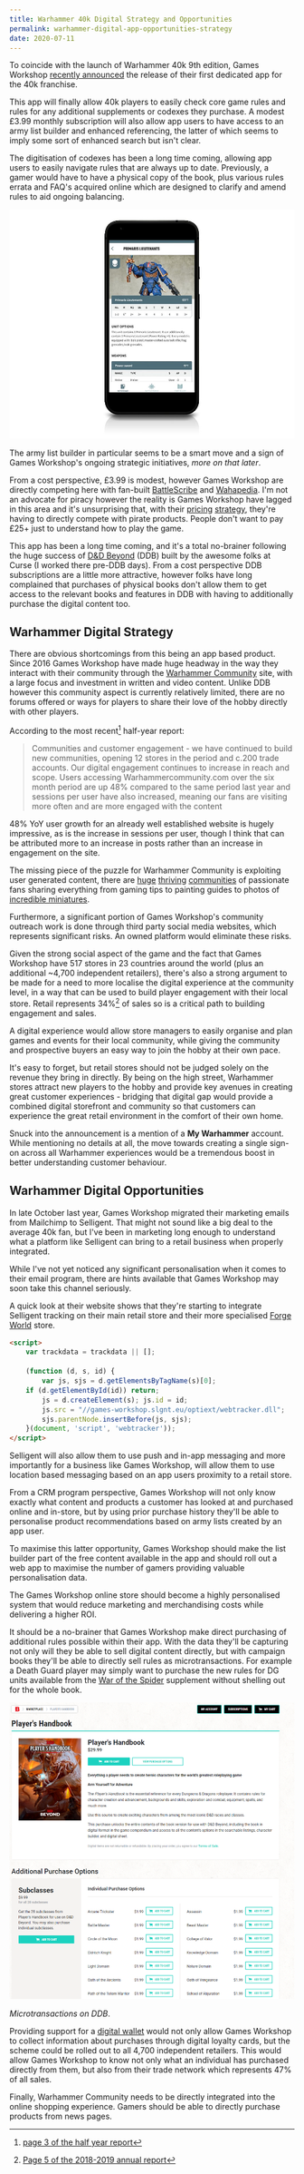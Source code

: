 ```yaml
---
title: Warhammer 40k Digital Strategy and Opportunities
permalink: warhammer-digital-app-opportunities-strategy
date: 2020-07-11
---
```


To coincide with the launch of Warhammer 40k 9th edition, Games Workshop [recently announced](https://www.warhammer-community.com/2020/07/09/the-app-all-you-need-to-know/) the release of their first dedicated app for the 40k franchise.

This app will finally allow 40k players to easily check core game rules and rules for any additional supplements or codexes they purchase. A modest £3.99 monthly subscription will also allow app users to have access to an army list builder and enhanced referencing, the latter of which seems to imply some sort of enhanced search but isn't clear.

The digitisation of codexes has been a long time coming, allowing app users to easily navigate rules that are always up to date. Previously, a gamer would have to have a physical copy of the book, plus various rules errata and FAQ's acquired online which are designed to clarify and amend rules to aid ongoing balancing.

[![40k App](../../images/post-images/warhammerApp.png)](../../images/post-images/warhammerApp.png)

The army list builder in particular seems to be a smart move and a sign of Games Workshop's ongoing strategic initiatives, _more on that later_.

From a cost perspective, £3.99 is modest, however Games Workshop are directly competing here with fan-built [BattleScribe](https://battlescribe.net/) and [Wahapedia](http://wahapedia.ru/). I'm not an advocate for piracy however the reality is Games Workshop have lagged in this area and it's  unsurprising that, with their [pricing](https://www.games-workshop.com/en-GB/Codex-Space-Marines-HB-EN-2019) [strategy](https://www.games-workshop.com/en-GB/Codex-Salamanders-EN-2019), they're having to directly compete with pirate products. People don't want to pay £25+ just to understand how to play the game.

This app has been a long time coming, and it's a total no-brainer following the huge success of [D&D Beyond](https://www.dndbeyond.com/) (DDB) built by the awesome folks at Curse (I worked there pre-DDB days). From a cost perspective DDB subscriptions are a little more attractive, however folks have long complained that purchases of physical books don't allow them to get access to the relevant books and features in DDB with having to additionally purchase the digital content too.


## Warhammer Digital Strategy

There are obvious shortcomings from this being an app based product. Since 2016 Games Workshop have made huge headway in the way they interact with their community through the [Warhammer Community](https://www.warhammer-community.com/) site, with a large focus and investment in written and video content. Unlike DDB however this community aspect is currently relatively limited, there are no forums offered or ways for players to share their love of the hobby directly with other players.

According to the most recent[^halfyear] half-year report:

> Communities and customer engagement - we have continued to build new communities, opening 12 stores in the period and c.200 trade accounts. Our digital engagement continues to increase in reach and scope. Users accessing Warhammercommunity.com over the six month period are up 48% compared to the same period last year and sessions per user have also increased, meaning our fans are visiting more often and are more engaged with the content

48% YoY user growth for an already well established website is hugely impressive, as is the increase in sessions per user, though I think that can be attributed more to an increase in posts rather than an increase in engagement on the site.

The missing piece of the puzzle for Warhammer Community is exploiting user generated content, there are [huge](https://www.reddit.com/r/Warhammer40k/) [thriving](https://www.dakkadakka.com/) [communities](http://www.bolterandchainsword.com/) of passionate fans sharing everything from gaming tips to painting guides to photos of [incredible miniatures](http://www.coolminiornot.com/topweek).

Furthermore, a significant portion of Games Workshop's community outreach work is done through third party social media websites, which represents significant risks. An owned platform would eliminate these risks.

Given the strong social aspect of the game and the fact that Games Workshop have 517 stores in 23 countries around the world (plus an additional ~4,700 independent retailers), there's also a strong argument to be made for a need to more localise the digital experience at the community level, in a way that can be used to build player engagement with their local store. Retail represents 34%[^annualreport] of sales so is a critical path to building engagement and sales.

A digital experience would allow store managers to easily organise and plan games and events for their local community, while giving the community and prospective buyers an easy way to join the hobby at their own pace. 

It's easy to forget, but retail stores should not be judged solely on the revenue they bring in directly. By being on the high street, Warhammer stores attract new players to the hobby and provide key avenues in creating great customer experiences - bridging that digital gap would provide a combined digital storefront and community so that customers can experience the great retail environment in the comfort of their own home.

Snuck into the announcement is a mention of a **My Warhammer** account. While mentioning no details at all, the move towards creating a single sign-on across all Warhammer experiences would be a tremendous boost in better understanding customer behaviour.


## Warhammer Digital Opportunities

In late October last year, Games Workshop migrated their marketing emails from Mailchimp to Selligent. That might not sound like a big deal to the average 40k fan, but I've been in marketing long enough to understand what a platform like Selligent can bring to a retail business when properly integrated.

While I've not yet noticed any significant personalisation when it comes to their email program, there are hints available that Games Workshop may soon take this channel seriously.

A quick look at their website shows that they're starting to integrate Selligent tracking on their main retail store and their more specialised [Forge World](https://www.forgeworld.co.uk/en-GB/FW-Home) store.

```html
<script>
    var trackdata = trackdata || [];
                    
    (function (d, s, id) {
        var js, sjs = d.getElementsByTagName(s)[0];
    if (d.getElementById(id)) return;
        js = d.createElement(s); js.id = id;
        js.src = "//games-workshop.slgnt.eu/optiext/webtracker.dll";
        sjs.parentNode.insertBefore(js, sjs);
    }(document, 'script', 'webtracker'));
</script>
```

Selligent will also allow them to use push and in-app messaging and more importantly for a business like Games Workshop, will allow them to use location based messaging based on an app users proximity to a retail store.

From a CRM program perspective, Games Workshop will not only know exactly what content and products a customer has looked at and purchased online and in-store, but by using prior purchase history they'll be able to personalise product recommendations based on army lists created by an app user.

To maximise this latter opportunity, Games Workshop should make the list builder part of the free content available in the app and should roll out a web app to maximise the number of gamers providing valuable personalisation data.

The Games Workshop online store should become a highly personalised system that would reduce marketing and merchandising costs while delivering a higher ROI.

It should be a no-brainer that Games Workshop make direct purchasing of additional rules possible within their app. With the data they'll be capturing not only will they be able to sell digital content directly, but with campaign books they'll be able to directly sell rules as microtransactions. For example a Death Guard player may simply want to purchase the new rules for DG units available from the [War of the Spider](https://www.games-workshop.com/en-GB/Psychic-Awakening-War-Of-The-Spider-EN-2020) supplement without shelling out for the whole book.

[![Microtransactions on DDB](../../images/post-images/ddbMicrotransactions.png)](../../images/post-images/ddbMicrotransactions.png)

_Microtransactions on DDB_.

Providing support for a [digital wallet](https://www.jacquescorbytuech.com/writing/mobile-wallet-marketing) would not only allow Games Workshop to collect information about purchases through digital loyalty cards, but the scheme could be rolled out to all 4,700 independent retailers. This would allow Games Workshop to know not only what an individual has purchased directly from them, but also from their trade network which represents 47% of all sales.

Finally, Warhammer Community needs to be directly integrated into the online shopping experience. Gamers should be able to directly purchase products from news pages.

[^halfyear]: [page 3 of the half year report](https://investor.games-workshop.com/wp-content/uploads/2020/01/2019-20-half-year-report.pdf)
[^annualreport]: [Page 5 of the 2018-2019 annual report](https://investor.games-workshop.com/wp-content/uploads/2019/07/2018-19-Annual-Report-with-Cover.pdf)